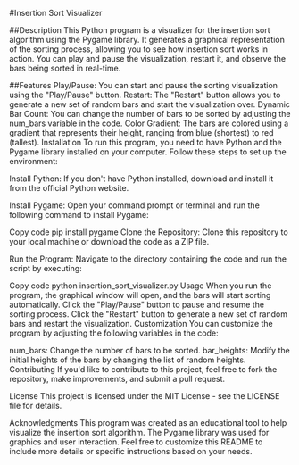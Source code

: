 


#Insertion Sort Visualizer

##Description
This Python program is a visualizer for the insertion sort algorithm using the Pygame library. It generates a graphical representation of the sorting process, allowing you to see how insertion sort works in action. You can play and pause the visualization, restart it, and observe the bars being sorted in real-time.



##Features
Play/Pause: You can start and pause the sorting visualization using the "Play/Pause" button.
Restart: The "Restart" button allows you to generate a new set of random bars and start the visualization over.
Dynamic Bar Count: You can change the number of bars to be sorted by adjusting the num_bars variable in the code.
Color Gradient: The bars are colored using a gradient that represents their height, ranging from blue (shortest) to red (tallest).
Installation
To run this program, you need to have Python and the Pygame library installed on your computer. Follow these steps to set up the environment:

Install Python: If you don't have Python installed, download and install it from the official Python website.

Install Pygame: Open your command prompt or terminal and run the following command to install Pygame:

Copy code
pip install pygame
Clone the Repository: Clone this repository to your local machine or download the code as a ZIP file.

Run the Program: Navigate to the directory containing the code and run the script by executing:

Copy code
python insertion_sort_visualizer.py
Usage
When you run the program, the graphical window will open, and the bars will start sorting automatically.
Click the "Play/Pause" button to pause and resume the sorting process.
Click the "Restart" button to generate a new set of random bars and restart the visualization.
Customization
You can customize the program by adjusting the following variables in the code:

num_bars: Change the number of bars to be sorted.
bar_heights: Modify the initial heights of the bars by changing the list of random heights.
Contributing
If you'd like to contribute to this project, feel free to fork the repository, make improvements, and submit a pull request.

License
This project is licensed under the MIT License - see the LICENSE file for details.

Acknowledgments
This program was created as an educational tool to help visualize the insertion sort algorithm.
The Pygame library was used for graphics and user interaction.
Feel free to customize this README to include more details or specific instructions based on your needs.
